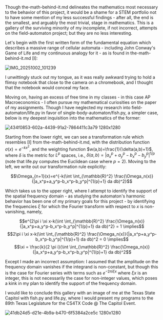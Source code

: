 Though the-math-behind-it.md delineates the mathematics most necessary to the behavior of this project, it would be a shame for a STEM portfolio not to have some mention of my less successful findings - after all, the end is the smallest, and arguably the most trivial, stage in mathematics.
This is a gallery of the surviving minority of my incomplete, if not incorrect, attempts on the field-automaton project; but they are no less interesting.

Let's begin with the first written form of the fundamental equation which describes a massive range of cellular automata - including John Conway's Game of Life and my continuous analogy for it - as is found in the-math-behind-it.md [I]:

![IMG_20251002_101239](https://github.com/user-attachments/assets/4542e068-6436-4791-a4a4-f1815bee8998)

I unwittingly stuck out my tongue, as it was really awkward trying to hold a flimsy notebook that close to the camera on a chromebook, and I thought that the notebook would conceal my face.

Moving on, having an excess of free time in my classes - in this case AP Macroeconomics - I often pursue my mathematical curiosities on the paper of my assignments. 
Though I have neglected my research into field-automaton/life.py in favor of single-body-automaton/fish.py, a simpler case, below is my deepest inquisition into the mathematics of the former:

![434f0853-602a-4439-91a2-7864411c3a79 1280x1280](https://github.com/user-attachments/assets/3172b94a-bb24-4d94-8e75-8d2ad3efcf32)

Starting from the lower right, we can see a transformation rule which resembles [I] from the-math-behind-it.md, with the distribution function $\sigma(x) = e^{-kx^2}$, and the weighting function $w(a,b)=\frac{1}{\delta(a,b)+1}$, where $\delta$ is the metric for $L^p$ spaces, i.e., $\delta(a,b)=|a_x^p+a_y^p-b_x^p-b_y^p|^{1/p}$ (note that life.py computes the Euclidean case where $p = 2$). Moving to the left, we write out our transformation rule explicitly:

$$\Omega_{n+1}(x)=e^{-k(\int \int_{\mathbb{R}^2} \frac{\Omega_n(x)}{|a_x^p+a_y^p-b_x^p-b_y^p|^{1/p}+1} da db)^2}$$

Which takes us to the upper right, where I attempt to identify the support of the spatial frequency domain - as studying the automaton's harmonic behavior has been one of my primary goals for this project - by identifying the frequencies $\xi$ for which the Fourier transform with respect to $x$ is non-vanishing, namely,

$$e^{2\pi i \xi x-k(\int \int_{\mathbb{R}^2} \frac{\Omega_n(x)}{|a_x^p+a_y^p-b_x^p-b_y^p|^{1/p}+1} da db)^2} = 1 \implies$$
$$2\pi i \xi x-k(\int \int_{\mathbb{R}^2} \frac{\Omega_n(x)}{|a_x^p+a_y^p-b_x^p-b_y^p|^{1/p}+1} da db)^2 = 0 \implies$$
$$\xi = \frac{k}{2 \pi i}(\int \int_{\mathbb{R}^2} \frac{\Omega_n(x)}{|a_x^p+a_y^p-b_x^p-b_y^p|^{1/p}+1} da db)^2$$

Except I made an incorrect assumption: I assumed that the amplitude on the frequency domain vanishes if the integrand is non-constant, but though this is the case for Fourier series with terms such as $e^{-2 \pi i \xi x}$ where $\xi x$ is an integer, this is not necessarily the case for non-integer values, which poses a kink in my plan to identify the support of the frequency domain.

I would like to conclude this gallery with an image of me at the Texas State Capitol with fish.py and life.py, where I would present my programs to the 89th Texas Legislature for the CS4TX Code @ The Capitol Event.

![41db24d5-d21e-4b9a-b470-6f5384a2ce5c 1280x1280](https://github.com/user-attachments/assets/dc98e21c-02e7-496a-84ac-6c13bd829c53)
